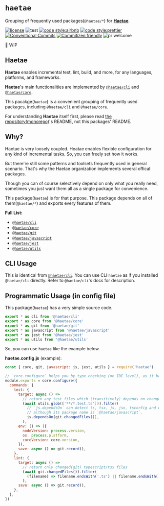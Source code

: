 # `haetae`

Grouping of frequently used packages(`@haetae/*`) for [**Haetae**](https://github.com/jjangga0214/haetae).

[![license](https://img.shields.io/badge/license-MIT-ff4081.svg?style=flat-square&labelColor=black)](https://github.com/jjangga0214/haetae/blob/main/LICENSE)
![test](https://img.shields.io/badge/test-jest-7c4dff.svg?style=flat-square&labelColor=black)
[![code style:airbnb](https://img.shields.io/badge/code_style-airbnb-448aff.svg?style=flat-square&labelColor=black)](https://github.com/airbnb/javascript)
[![code style:prettier](https://img.shields.io/badge/code_style-prettier-18ffff.svg?style=flat-square&labelColor=black)](https://prettier.io/)
[![Conventional Commits](https://img.shields.io/badge/Conventional%20Commits-1.0.0-ffab00.svg?style=flat-square&labelColor=black)](https://conventionalcommits.org)
[![Commitizen friendly](https://img.shields.io/badge/Commitizen-cz_conventional_changelog-dd2c00.svg?style=flat-square&labelColor=black)](http://commitizen.github.io/cz-cli/)
![pr welcome](https://img.shields.io/badge/PRs-welcome-09FF33.svg?style=flat-square&labelColor=black)

🚧 WIP

## Haetae

**Haetae** enables incremental test, lint, build, and more, for any languages, platforms, and frameworks.

**Haetae**'s main functionalities are implemented by [`@haetae/cli`](https://github.com/jjangga0214/haetae/tree/main/packages/cli) and [`@haetae/core`](https://github.com/jjangga0214/haetae/tree/main/packages/core).

This pacakge(`haetae`) is a convenient grouping of frequently used packages, including `@haetae/cli` and `@haetae/core`.

For understanding **Haetae** itself first, please read [the repository(monorepo)](https://github.com/jjangga0214/haetae)'s README, not this packages' README.

## Why?

Haetae is very loosely coupled.
Heatae enables flexible configuration for any kind of incremental tasks.
So, you can freely set how it works.

But there're still some patterns and toolsets frequently used in general scenario. That's why the Haetae organization implements several offical packages.

Though you can of course selectively depend on only what you really need, sometimes you just want them all as a single package for convenience.

This package(`haetae`) is for that purpose. This package depends on all of them(`@haetae/*`) and exports every features of them.

**Full List:**

- [`@haetae/cli`](https://github.com/jjangga0214/haetae/tree/main/packages/cli)
- [`@haetae/core`](https://github.com/jjangga0214/haetae/tree/main/packages/core)
- [`@haetae/git`](https://github.com/jjangga0214/haetae/tree/main/packages/git)
- [`@haetae/javascript`](https://github.com/jjangga0214/haetae/tree/main/packages/javascript)
- [`@haetae/jest`](https://github.com/jjangga0214/haetae/tree/main/packages/jest)
- [`@haetae/utils`](https://github.com/jjangga0214/haetae/tree/main/packages/utils)

## CLI Usage

This is identical from [`@haetae/cli`](https://github.com/jjangga0214/haetae/tree/main/packages/cli). You can use CLI `haetae` as if you installed `@haetae/cli` directly. Refer to `@haetae/cli`'s docs for description.

## Programmatic Usage (in config file)

This package(`haetae`) has a very simple source code.

```ts
export * as cli from '@haetae/cli'
export * as core from '@haetae/core'
export * as git from '@haetae/git'
export * as javascript from '@haetae/javascript'
export * as jest from '@haetae/jest'
export * as utils from '@haetae/utils'
```

So, you can use `haetae` like the example below.

**haetae.config.js** (example):

```js
const { core, git, javascript: js, jest, utils } = require('haetae')

// `core.configure` helps you by type checking (on IDE level), as it has .d.ts files
module.exports = core.configure({
  commands: {
    test: {
      target: async () =>
        // return any test files which (transitively) depends on changed(git) files
        (await utils.glob(['**/*.test.ts'])).filter(
          // `js.dependsOn` can detect ts, tsx, js, jsx, tsconfig and webpack,
          // although its package name is `@haetae/javascript`.
          js.dependsOn(git.changedFiles()),
        ),
      env: () => ({
        nodeVersion: process.version,
        os: process.platform,
        coreVersion: core.version,
      }),
      save: async () => git.record(),
    },
    lint: {
      target: async () =>
        // return only changed(git) typescript/tsx files
        (await git.changedFiles()).filter(
          (filename) => filename.endsWith('.ts') || filename.endsWith('.tsx'),
        ),
      save: async () => git.record(),
    },
  },
})
```
